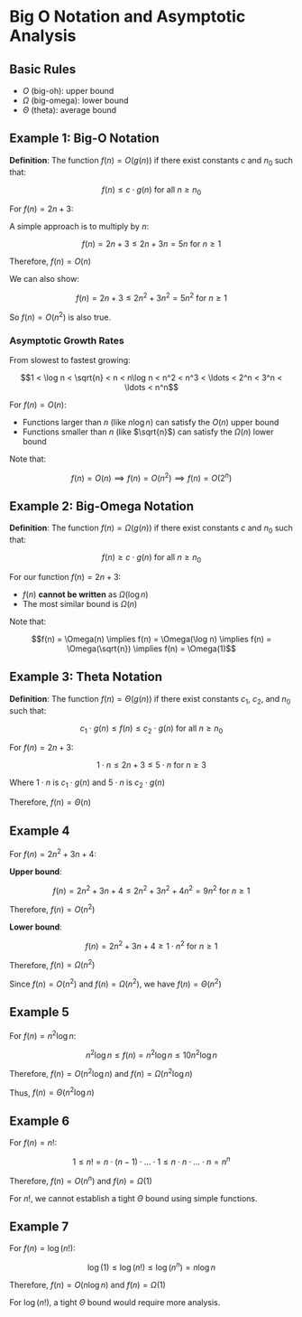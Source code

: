 # Big O Notation and Asymptotic Analysis

## Basic Rules
- $O$ (big-oh): upper bound
- $\Omega$ (big-omega): lower bound
- $\Theta$ (theta): average bound

## Example 1: Big-O Notation

**Definition**: The function $f(n) = O(g(n))$ if there exist constants $c$ and $n_0$ such that:

$$f(n) \leq c \cdot g(n) \text{ for all } n \geq n_0$$

For $f(n) = 2n + 3$:

A simple approach is to multiply by $n$:

$$f(n) = 2n + 3 \leq 2n + 3n = 5n \text{ for } n \geq 1$$

Therefore, $f(n) = O(n)$

We can also show:

$$f(n) = 2n + 3 \leq 2n^2 + 3n^2 = 5n^2 \text{ for } n \geq 1$$

So $f(n) = O(n^2)$ is also true.

### Asymptotic Growth Rates

From slowest to fastest growing:

$$1 < \log n < \sqrt{n} < n < n\log n < n^2 < n^3 < \ldots < 2^n < 3^n < \ldots < n^n$$

For $f(n) = O(n)$:
- Functions larger than $n$ (like $n\log n$) can satisfy the $O(n)$ upper bound
- Functions smaller than $n$ (like $\sqrt{n}$) can satisfy the $\Omega(n)$ lower bound

Note that:

$$f(n) = O(n) \implies f(n) = O(n^2) \implies f(n) = O(2^n)$$

## Example 2: Big-Omega Notation

**Definition**: The function $f(n) = \Omega(g(n))$ if there exist constants $c$ and $n_0$ such that:

$$f(n) \geq c \cdot g(n) \text{ for all } n \geq n_0$$

For our function $f(n) = 2n + 3$:
- $f(n)$ **cannot be written** as $\Omega(\log n)$
- The most similar bound is $\Omega(n)$

Note that:

$$f(n) = \Omega(n) \implies f(n) = \Omega(\log n) \implies f(n) = \Omega(\sqrt{n}) \implies f(n) = \Omega(1)$$

## Example 3: Theta Notation

**Definition**: The function $f(n) = \Theta(g(n))$ if there exist constants $c_1$, $c_2$, and $n_0$ such that:

$$c_1 \cdot g(n) \leq f(n) \leq c_2 \cdot g(n) \text{ for all } n \geq n_0$$

For $f(n) = 2n + 3$:

$$1 \cdot n \leq 2n + 3 \leq 5 \cdot n \text{ for } n \geq 3$$

Where $1 \cdot n$ is $c_1 \cdot g(n)$ and $5 \cdot n$ is $c_2 \cdot g(n)$

Therefore, $f(n) = \Theta(n)$

## Example 4

For $f(n) = 2n^2 + 3n + 4$:

**Upper bound**:

$$f(n) = 2n^2 + 3n + 4 \leq 2n^2 + 3n^2 + 4n^2 = 9n^2 \text{ for } n \geq 1$$

Therefore, $f(n) = O(n^2)$

**Lower bound**:

$$f(n) = 2n^2 + 3n + 4 \geq 1 \cdot n^2 \text{ for } n \geq 1$$

Therefore, $f(n) = \Omega(n^2)$

Since $f(n) = O(n^2)$ and $f(n) = \Omega(n^2)$, we have $f(n) = \Theta(n^2)$

## Example 5

For $f(n) = n^2\log n$:

$$n^2\log n \leq f(n) = n^2\log n \leq 10n^2\log n$$

Therefore, $f(n) = O(n^2\log n)$ and $f(n) = \Omega(n^2\log n)$

Thus, $f(n) = \Theta(n^2\log n)$

## Example 6

For $f(n) = n!$:

$$1 \leq n! = n \cdot (n-1) \cdot ... \cdot 1 \leq n \cdot n \cdot ... \cdot n = n^n$$

Therefore, $f(n) = O(n^n)$ and $f(n) = \Omega(1)$

For $n!$, we cannot establish a tight $\Theta$ bound using simple functions.

## Example 7

For $f(n) = \log(n!)$:

$$\log(1) \leq \log(n!) \leq \log(n^n) = n\log n$$

Therefore, $f(n) = O(n\log n)$ and $f(n) = \Omega(1)$

For $\log(n!)$, a tight $\Theta$ bound would require more analysis.